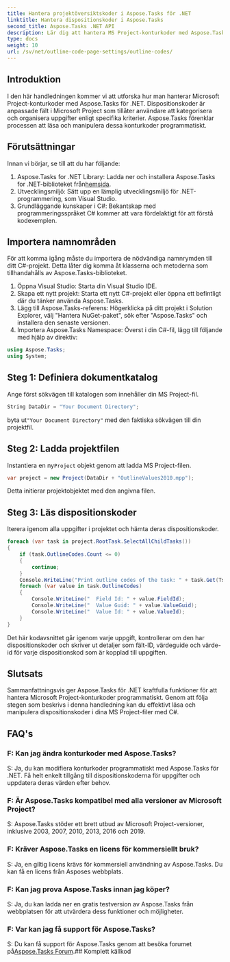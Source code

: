 ```yaml
---
title: Hantera projektöversiktskoder i Aspose.Tasks för .NET
linktitle: Hantera dispositionskoder i Aspose.Tasks
second_title: Aspose.Tasks .NET API
description: Lär dig att hantera MS Project-konturkoder med Aspose.Tasks för .NET. Förenkla projektorganisationen utan ansträngning.
type: docs
weight: 10
url: /sv/net/outline-code-page-settings/outline-codes/
---
```

## Introduktion
I den här handledningen kommer vi att utforska hur man hanterar Microsoft Project-konturkoder med Aspose.Tasks för .NET. Dispositionskoder är anpassade fält i Microsoft Project som tillåter användare att kategorisera och organisera uppgifter enligt specifika kriterier. Aspose.Tasks förenklar processen att läsa och manipulera dessa konturkoder programmatiskt.
## Förutsättningar
Innan vi börjar, se till att du har följande:
1.  Aspose.Tasks for .NET Library: Ladda ner och installera Aspose.Tasks for .NET-biblioteket från[hemsida](https://releases.aspose.com/tasks/net/).
2. Utvecklingsmiljö: Sätt upp en lämplig utvecklingsmiljö för .NET-programmering, som Visual Studio.
3. Grundläggande kunskaper i C#: Bekantskap med programmeringsspråket C# kommer att vara fördelaktigt för att förstå kodexemplen.

## Importera namnområden
För att komma igång måste du importera de nödvändiga namnrymden till ditt C#-projekt. Detta låter dig komma åt klasserna och metoderna som tillhandahålls av Aspose.Tasks-biblioteket.
1. Öppna Visual Studio: Starta din Visual Studio IDE.
2. Skapa ett nytt projekt: Starta ett nytt C#-projekt eller öppna ett befintligt där du tänker använda Aspose.Tasks.
3. Lägg till Aspose.Tasks-referens: Högerklicka på ditt projekt i Solution Explorer, välj "Hantera NuGet-paket", sök efter "Aspose.Tasks" och installera den senaste versionen.
4. Importera Aspose.Tasks Namespace: Överst i din C#-fil, lägg till följande med hjälp av direktiv:
```csharp
using Aspose.Tasks;
using System;

```
## Steg 1: Definiera dokumentkatalog
Ange först sökvägen till katalogen som innehåller din MS Project-fil.
```csharp
String DataDir = "Your Document Directory";
```
 byta ut`"Your Document Directory"` med den faktiska sökvägen till din projektfil.
## Steg 2: Ladda projektfilen
 Instantiera en ny`Project` objekt genom att ladda MS Project-filen.
```csharp
var project = new Project(DataDir + "OutlineValues2010.mpp");
```
Detta initierar projektobjektet med den angivna filen.
## Steg 3: Läs dispositionskoder
Iterera igenom alla uppgifter i projektet och hämta deras dispositionskoder.
```csharp
foreach (var task in project.RootTask.SelectAllChildTasks())
{
    if (task.OutlineCodes.Count <= 0)
    {
        continue;
    }
    Console.WriteLine("Print outline codes of the task: " + task.Get(Tsk.Name));
    foreach (var value in task.OutlineCodes)
    {
        Console.WriteLine("  Field Id: " + value.FieldId);
        Console.WriteLine("  Value Guid: " + value.ValueGuid);
        Console.WriteLine("  Value Id: " + value.ValueId);
    }
}
```
Det här kodavsnittet går igenom varje uppgift, kontrollerar om den har dispositionskoder och skriver ut detaljer som fält-ID, värdeguide och värde-id för varje dispositionskod som är kopplad till uppgiften.

## Slutsats
Sammanfattningsvis ger Aspose.Tasks för .NET kraftfulla funktioner för att hantera Microsoft Project-konturkoder programmatiskt. Genom att följa stegen som beskrivs i denna handledning kan du effektivt läsa och manipulera dispositionskoder i dina MS Project-filer med C#.
## FAQ's
### F: Kan jag ändra konturkoder med Aspose.Tasks?
S: Ja, du kan modifiera konturkoder programmatiskt med Aspose.Tasks för .NET. Få helt enkelt tillgång till dispositionskoderna för uppgifter och uppdatera deras värden efter behov.
### F: Är Aspose.Tasks kompatibel med alla versioner av Microsoft Project?
S: Aspose.Tasks stöder ett brett utbud av Microsoft Project-versioner, inklusive 2003, 2007, 2010, 2013, 2016 och 2019.
### F: Kräver Aspose.Tasks en licens för kommersiellt bruk?
S: Ja, en giltig licens krävs för kommersiell användning av Aspose.Tasks. Du kan få en licens från Asposes webbplats.
### F: Kan jag prova Aspose.Tasks innan jag köper?
S: Ja, du kan ladda ner en gratis testversion av Aspose.Tasks från webbplatsen för att utvärdera dess funktioner och möjligheter.
### F: Var kan jag få support för Aspose.Tasks?
 S: Du kan få support för Aspose.Tasks genom att besöka forumet på[Aspose.Tasks Forum](https://forum.aspose.com/c/tasks/15).## Komplett källkod